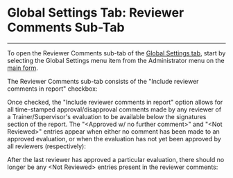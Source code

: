 # Global Settings Tab:     Reviewer Comments Sub-Tab 
-----

To open the Reviewer Comments sub-tab of the 
[Global Settings tab](<globset.md>), start by selecting the Global Settings menu item from the Administrator menu on the
[main 
form](<7jjr.md>).

The Reviewer Comments sub-tab consists of the "Include reviewer comments in report" checkbox:

Once checked, the "Include reviewer comments in report" option allows for all time-stamped approval/disapproval comments made by any reviewer of a Trainer/Supervisor's evaluation to be available below the signatures section of the report.  The "&lt;Approved w/ no further comment&gt;" and "&lt;Not Reviewed&gt;" entries appear when either no comment has been made to an approved evaluation, or when the evaluation has not yet been approved by all reviewers (respectively):

After the last reviewer has approved a particular evaluation, there should no longer be any &lt;Not Reviewed&gt; entries present in the reviewer comments: